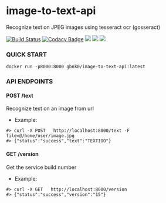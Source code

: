 # image-to-text-api
Recognize text on JPEG images using tesseract ocr (gosseract)

[![Build Status](https://travis-ci.org/gbnk0/image-to-text-api.svg?branch=master)](https://travis-ci.org/gbnk0/image-to-text-api)
[![Codacy Badge](https://api.codacy.com/project/badge/Grade/48c74f6d0f274b54af19263e5d9bb26d)](https://www.codacy.com/project/gbnk0/image-to-text-api/dashboard?utm_source=github.com&amp;utm_medium=referral&amp;utm_content=gbnk0/image-to-text-api&amp;utm_campaign=Badge_Grade_Dashboard)
[![](https://images.microbadger.com/badges/image/gbnk0/image-to-text-api.svg)](https://microbadger.com/images/gbnk0/image-to-text-api "Get your own image badge on microbadger.com")
[![](https://images.microbadger.com/badges/version/gbnk0/image-to-text-api.svg)](https://microbadger.com/images/gbnk0/image-to-text-api "Get your own version badge on microbadger.com")
[![](https://images.microbadger.com/badges/commit/gbnk0/image-to-text-api.svg)](https://microbadger.com/images/gbnk0/image-to-text-api "Get your own commit badge on microbadger.com")

### QUICK START

```
docker run -p8000:8000 gbnk0/image-to-text-api:latest
```

### API ENDPOINTS

#### POST /text

Recognize text on an image from url

- Example:

```
#> curl -X POST   http://localhost:8000/text -F file=@/home/user/image.jpg
#> {"status":"success","text":"TEXTIOO"}
```

#### GET /version

Get the service build number

- Example:

```
#> curl -X GET   http://localhost:8000/version
#> {"status":"success","version":"15"}
```
